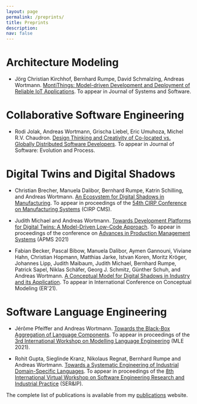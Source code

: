 ```yaml
---
layout: page
permalink: /preprints/
title: Preprints
description: 
nav: false
---
```


# Architecture Modeling

- J&ouml;rg Christian Kirchhof, Bernhard Rumpe, David Schmalzing, Andreas Wortmann. [MontiThings: Model-driven Development and Deployment of Reliable IoT Applications](../downloads/preprints/2021/MontiThings_-_Model-driven_Development_and_Deployment_of_Reliable_IoT_Applications.pdf). To appear in Journal of Systems and Software.

# Collaborative Software Engineering

- Rodi Jolak, Andreas Wortmann, Grischa Liebel, Eric Umuhoza, Michel R.V. Chaudron. [Design Thinking and Creativity of Co-located vs. Globally Distributed Software Developers](../downloads/preprints/2021/Design_Thinking_and_Creativity_of_Co-located_vs._Globally_Distributed_Software_Developers.pdf). To appear in Journal of Software: Evolution and Process. 


# Digital Twins and Digital Shadows

- Christian Brecher, Manuela Dalibor, Bernhard Rumpe, Katrin Schilling, and Andreas Wortmann. [An Ecosystem for Digital Shadows in Manufacturing](../downloads/preprints/2021/An_Ecosystem_for_Digital_Shadows_in_Manufacturing.pdf). To appear in proceedings of the [54th CIRP Conference on Manufacturing Systems](http://cirp-cms2021.org/) (CIRP CMS).

- Judith Michael and Andreas Wortmann. [Towards Development Platforms for Digital Twins: A Model-Driven Low-Code Approach](../downloads/preprints/2021/Towards_Development_Platforms_for_Digital_Twins_-_A_Model-Driven_Low-Code_Approach.pdf). To appear in proceedings of the conference on [Advances in Production Management Systems](https://www.apms-conference.org/) (APMS 2021)

- Fabian Becker, Pascal Bibow, Manuela Dalibor, Aymen Gannouni, Viviane Hahn, Christian Hopmann, Matthias Jarke, Istvan Koren, Moritz Kröger, Johannes Lipp, Judith Maibaum, Judith Michael, Bernhard Rumpe, Patrick Sapel, Niklas Schäfer, Georg J. Schmitz, Günther Schuh, and Andreas Wortmann. [A Conceptual Model for Digital Shadows in Industry and its Application](../downloads/A_Conceptual_Model_for_Digital_Shadows_in_Industry_and_its_Application.pdf). To appear in International Conference on Conceptual Modeling (ER'21).

# Software Language Engineering

- Jérôme Pfeiffer and Andreas Wortmann. [Towards the Black-Box Aggregation of Language Components](../downloads/preprints/2021/Towards_the_Black-Box_Aggregation_of_Language_Components.pdf). To appear in proceedings of the [3rd International Workshop on Modelling Language Engineering](https://mleworkshop.github.io/editions/mle2021) (MLE 2021).

- Rohit Gupta, Sieglinde Kranz, Nikolaus Regnat, Bernhard Rumpe and Andreas Wortmann. [Towards a Systematic Engineering of Industrial Domain-Specific Languages](../downloads/preprints/2021/Towards_a_Systematic_Engineering_of_Industrial_Domain-Specific_Languages.pdf). To appear in proceedings of the [8th International Virtual Workshop on Software Engineering Research and Industrial Practice](https://dumari.github.io/serip2021/) (SER&amp;IP).





The complete list of publications is available from my [publications](../publications/) website.